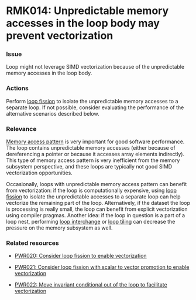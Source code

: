 # RMK014: Unpredictable memory accesses in the loop body may prevent vectorization

### Issue

Loop might not leverage SIMD vectorization because of the unpredictable memory
accesses in the loop body.

### Actions

Perform [loop fission](../../Glossary/Loop-fission.md) to isolate the
unpredictable memory accesses to a separate loop. If not possible, consider
evaluating the performance of the alternative scenarios described below.

### Relevance

[Memory access pattern](../../Glossary/Memory-access-pattern.md) is very
important for good software performance. The loop contains unpredictable memory
accesses (either because of dereferencing a pointer or because it accesses
array elements indirectly). This type of memory access pattern is very
inefficient from the memory subsystem perspective, and these loops are
typically not good SIMD vectorization opportunities.

Occasionally, loops with unpredictable memory access pattern can benefit from
vectorization: if the loop is computationally expensive, using
[loop fission](../../Glossary/Loop-fission.md) to isolate the unpredictable accesses
to a separate loop can help vectorize the remaining part of the loop.
Alternatively, if the dataset the loop is processing is really small, the loop
can benefit from explicit vectorization using compiler pragmas. Another idea:
if the loop in question is a part of a loop nest, performing
[loop interchange](../../Glossary/Loop-interchange.md) or
[loop tiling](../../Glossary/Loop-tiling.md) can decrease the pressure on the memory
subsystem as well.

### Related resources

* [PWR020: Consider loop fission to enable vectorization](../PWR020/README.md)

* [PWR021: Consider loop fission with scalar to vector promotion to enable vectorization](../PWR021/README.md)

* [PWR022: Move invariant conditional out of the loop to facilitate vectorization](../PWR022/README.md)
